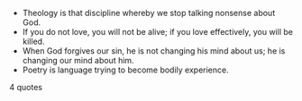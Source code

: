  - Theology is that discipline whereby we stop talking nonsense about God.
 - If you do not love, you will not be alive; if you love effectively, you will be killed.
 - When God forgives our sin, he is not changing his mind about us; he is changing our mind about him.
 - Poetry is language trying to become bodily experience.

4 quotes